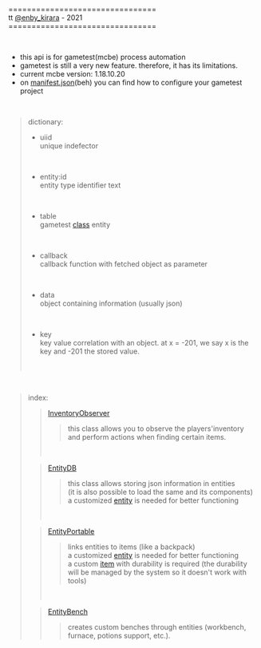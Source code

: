 
 ================================<br>
    tt [@enby_kirara](https://twitter.com/enby_kirara) - 2021<br>
 ================================<br>

<br>

- this api is for gametest(mcbe) process automation
- gametest is still a very new feature. therefore, it has its limitations.
- current mcbe version: 1.18.10.20
- on [manifest.json](./beh/manifest.json)(beh) you can find how to configure your gametest project

<br>


> dictionary:
> - uiid <br>
> unique indefector
> <br>
>
> - entity:id <br>
> entity type identifier text
> <br>
>
> - table <br>
> gametest [class](https://github.com/MicrosoftDocs/minecraft-creator/blob/main/creator/ScriptAPI/mojang-minecraft/Entity.md) entity
> <br>
>
> - callback <br>
> callback function with fetched object as parameter
> <br>
>
> - data <br>
> object containing information (usually json)
> <br>
>
> - key <br>
> key value correlation with an object. at x = -201, we say x is the key and -201 the stored value.
> <br>
>

<br>

> index:
>> [InventoryObserver](./mds/InventoryObserver.md)
>>> this class allows you to observe the players'inventory <br>
>>> and perform actions when finding certain items. <br>
>> </br>
>
>> [EntityDB](./mds/EntityDB.md)
>>> this class allows storing json information in entities <br>
>>> (it is also possible to load the same and its components) <br>
>>> a customized [entity](./beh/entities/database.json) is needed for better functioning
>> <br>
>
>> [EntityPortable](./mds/EntityPortable.md) <br>
>>> links entities to items (like a backpack) <br>
>>> a customized [entity](./beh/entities/inventory.json) is needed for better functioning <br>
>>> a custom [item](./beh/items/woof.json) with durability is required (the durability will be managed by the system so it doesn't work with tools)
>> <br>
>
>> [EntityBench](./mds/EntityBench.md)
>>> creates custom benches through entities (workbench, furnace, potions support, etc.).
>
